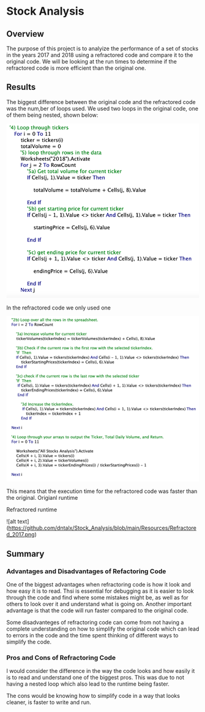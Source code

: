 # Stock Analysis

## Overview

The purpose of this project is to analyize the performance of a set of stocks in the years 2017 and 2018 using a refractored code and compare it to the original code. We will be looking at the run times to determine if the refractored code is more efficient than the original one.  

## Results

The biggest difference between the original code and the refractored code was the num,ber of loops used. We used two loops in the original code, one of them being nested, shown below:

![alt text](https://github.com/dntalx/Stock_Analysis/blob/main/Resources/Original_Code.png)

In the refractored code we only used one

![alt text](https://github.com/dntalx/Stock_Analysis/blob/main/Resources/Refractored_Code.png)

This means that the execution time for the refractored code was faster than the original.
Origianl runtime

Refractored runtime

![alt text] (https://github.com/dntalx/Stock_Analysis/blob/main/Resources/Refractored_2017.png)

## Summary
 
### Advantages and Disadvantages of Refactoring Code

One of the biggest advantages when refractoring code is how it look and how easy it is to read. Thsi is essential for debugging as it is easier to look through the code and find where some mistakes might be, as well as for others to look over it and understand what is going on. Another important advantage is that the code will run faster compared to the original code. 

Some disadvanteges of refractoring code can come from not having a complete understanding on how to simplify the original code which can lead to errors in the code and the time spent thinking of different ways to simplify the code.

### Pros and Cons of Refractoring Code

I would consider the difference in the way the code looks and how easily it is to read and understand one of the biggest pros. This was due to not having a nested loop which also lead to the runtime being faster.

The cons would be knowing how to simplify code in a way that looks cleaner, is faster to write and run. 
